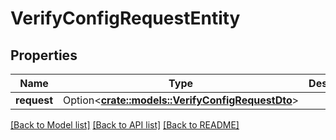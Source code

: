# VerifyConfigRequestEntity

## Properties

Name | Type | Description | Notes
------------ | ------------- | ------------- | -------------
**request** | Option<[**crate::models::VerifyConfigRequestDto**](VerifyConfigRequestDTO.md)> |  | [optional]

[[Back to Model list]](../README.md#documentation-for-models) [[Back to API list]](../README.md#documentation-for-api-endpoints) [[Back to README]](../README.md)



